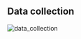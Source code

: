 ## Data collection

![data_collection](https://github.com/AlexanderShulzhenko/volatility-prediction/assets/80621503/3118d39d-c9fb-4c7d-b673-c00a6b21d3d0)
